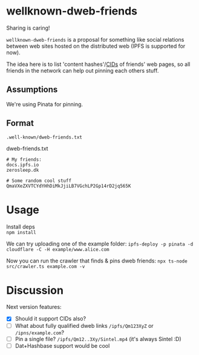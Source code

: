 # wellknown-dweb-friends

Sharing is caring!

`wellknown-dweb-friends` is a proposal for something like social relations between web sites hosted
on the distributed web (IPFS is supported for now).      

The idea here is to list 'content hashes'/[CIDs](https://docs.ipfs.io/concepts/content-addressing/)
of friends' web pages, so all friends in the network can help out pinning each 
others stuff.

## Assumptions

We're using Pinata for pinning.

## Format

`.well-known/dweb-friends.txt`


dweb-friends.txt
```text/plain
# My friends:
docs.ipfs.io
zerosleep.dk

# Some random cool stuff
QmaVXeZXVTCYdYHhDiMkJjiLB7VGchLP2Gp14rD2jq565K
```

# Usage
Install deps  
`npm install`

We can try uploading one of the example folder:
`ipfs-deploy -p pinata -d cloudflare -C -H example/www.alice.com`

Now you can run the crawler that finds & pins dweb friends:
`npx ts-node src/crawler.ts example.com -v`

Discussion
============

Next version features:
- [x] Should it support CIDs also?
- [ ] What about fully qualified dweb links `/ipfs/Qm123XyZ` or `/ipns/example.com`?
- [ ] Pin a single file? `/ipfs/Qm12..3Xy/Sintel.mp4` (it's always Sintel :D)
- [ ] Dat+Hashbase support would be cool
